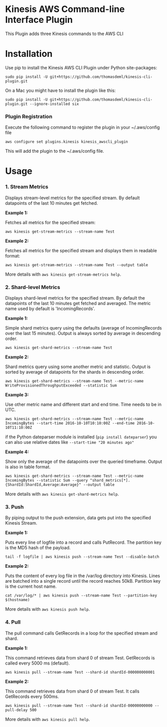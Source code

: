 Kinesis AWS Command-line Interface Plugin
=========================================
This Plugin adds three Kinesis commands to the AWS CLI

# Installation
   Use pip to install the Kinesis AWS CLI Plugin under Python site-packages:

   `sudo pip install -U git+https://github.com/thomasdeml/kinesis-cli-plugin.git`

   On a Mac you might have to install the plugin like this:

   `sudo pip install -U git+https://github.com/thomasdeml/kinesis-cli-plugin.git --ignore-installed six`

### Plugin Registration
   Execute the following command to register the plugin in your ~/.aws/config file

   `aws configure set plugins.kinesis kinesis_awscli_plugin`
  
   This will add the plugin to the ~/.aws/config file.

# Usage

### 1. Stream Metrics
   Displays stream-level metrics for the specified stream. By default datapoints of the last 10 minutes get fetched.  

   **Example 1:** 
   
   Fetches all metrics for the specified stream: 

   `aws kinesis get-stream-metrics --stream-name Test`
  
   **Example 2:** 

   Fetches all metrics for the specified stream and displays them in readable format: 

   `aws kinesis get-stream-metrics --stream-name Test --output table`



   More details with `aws kinesis get-stream-metrics help`.

### 2. Shard-level Metrics 
   Displays shard-level metrics for the specified stream. By default the datapoints of the last 10 minutes get fetched and averaged. The metric name used by default is 'IncomingRecords'.   

   **Example 1:** 
   
   Simple shard metrics query using the defaults (average of IncomingRecords over the last 15 minutes). Output is always sorted by average in descending order.

   `aws kinesis get-shard-metrics --stream-name Test`

   **Example 2:** 
   
   Shard metrics query using some another metric and statistic. Output is sorted by average of datapoints for the shards in descending order. 

   `aws kinesis get-shard-metrics --stream-name Test --metric-name WriteProvisionedThroughputExceeded --statistic Sum`

   **Example 3:** 
   
   Use other metric name and different start and end time. Time needs to be in UTC.

   `aws kinesis get-shard-metrics --stream-name Test --metric-name IncomingBytes --start-time 2016-10-10T10:10:00Z --end-time 2016-10-10T11:10:00Z`
   
   if the Python dateparser module is installed (`pip install dateparser`) you can also use relative dates like `--start-time "20 minutes ago"`
 
   **Example 4:**
   
   Show only the average of the datapoints over the queried timeframe. Output is also in table format.

   `aws kinesis get-shard-metrics --stream-name Test --metric-name IncomingBytes --statistic Sum --query "shard_metrics[*].{ShardId:ShardId,Average:Average}" --output table`



   More details with `aws kinesis get-shard-metrics help`.

### 3. Push 
   By piping output to the push extension, data gets put into the specified Kinesis Stream. 

   **Example 1:** 
   
   Puts every line of logfile into a record and calls PutRecord. The partition key is the MD5 hash of the payload. 

   `tail -f logfile | aws kinesis push --stream-name Test --disable-batch`
  
   **Example 2:** 

   Puts the content of every log file in the /var/log directory into Kinesis. Lines are batched into a single record until the record reaches 50kB. Partition key is the current host name.  

   `cat /var/log/* | aws kinesis push --stream-name Test --partition-key $(hostname)`



   More details with `aws kinesis push help`.

### 4. Pull
   The pull command calls GetRecords in a loop for the specified stream and shard.

   **Example 1:** 

   This command retrieves data from shard 0 of stream Test. GetRecords is called every 5000 ms (default). 

   `aws kinesis pull --stream-name Test --shard-id shardId-000000000001`

   **Example 2:**

   This command retrieves data from shard 0 of stream Test. It calls GetRecords every 500ms. 
    
   `aws kinesis pull --stream-name Test --shard-id shardId-00000000000 --pull-delay 500`


   
   More details with `aws kinesis pull help`.
